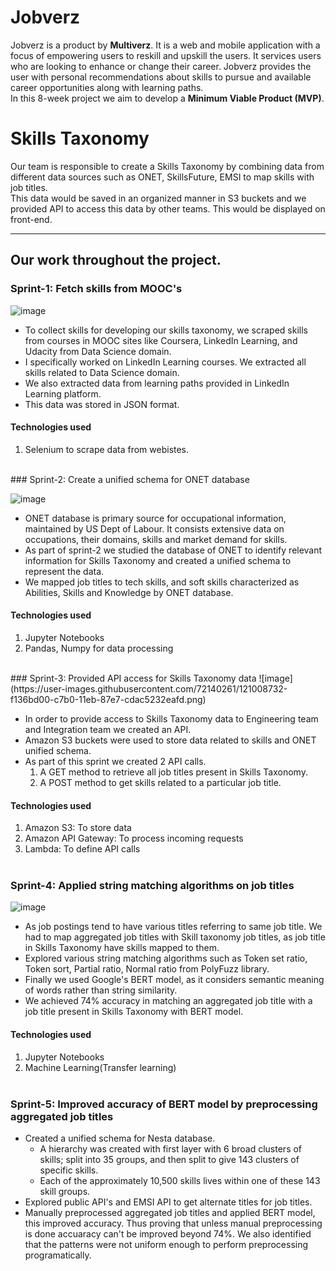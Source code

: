# **Jobverz**
Jobverz is a product by **Multiverz**. It is a web and mobile application with a focus of empowering users to reskill and upskill the users. It services users who are looking to enhance or change their career. Jobverz provides the user with personal recommendations about skills to pursue and available career opportunities along with learning paths.<br />
In this 8-week project we aim to develop a **Minimum Viable Product (MVP)**.

# **Skills Taxonomy**
Our team is responsible to create a Skills Taxonomy by combining data from different data sources such as ONET, SkillsFuture, EMSI to map skills with job titles. <br />
This data would be saved in an organized manner in S3 buckets and we provided API to access this data by other teams. This would be displayed on front-end.

---

## **Our work throughout the project.**

### Sprint-1: Fetch skills from MOOC's

![image](https://user-images.githubusercontent.com/72140261/121016847-3dd2c600-c7ba-11eb-8a69-a9e38dedf2ee.png)


- To collect skills for developing our skills taxonomy, we scraped skills from courses in MOOC sites like Coursera, LinkedIn Learning, and Udacity from Data Science domain.
- I specifically worked on LinkedIn Learning courses. We extracted all skills related to Data Science domain. 
- We also extracted data from learning paths provided in LinkedIn Learning platform. 
- This data was stored in JSON format.

#### Technologies used
1. Selenium to scrape data from webistes.
<br />
### Sprint-2: Create a unified schema for ONET database

![image](https://user-images.githubusercontent.com/72140261/121005164-25a87a00-c7ad-11eb-87f9-7f4c92d88206.png)

- ONET database is primary source for occupational information, maintained by US Dept of Labour. It consists extensive data on occupations, their domains, skills and market demand for skills. 
- As part of sprint-2 we studied the database of ONET to identify relevant information for Skills Taxonomy and created a unified schema to represent the data. 
- We mapped job titles to tech skills, and soft skills characterized as Abilities, Skills and Knowledge by ONET database.

#### Technologies used
1. Jupyter Notebooks
2. Pandas, Numpy for data processing
<br />
### Sprint-3: Provided API access for Skills Taxonomy data
![image](https://user-images.githubusercontent.com/72140261/121008732-f136bd00-c7b0-11eb-87e7-cdac5232eafd.png)

- In order to provide access to Skills Taxonomy data to Engineering team and Integration team we created an API. 
- Amazon S3 buckets were used to store data related to skills and ONET unified schema.
- As part of this sprint we created 2 API calls. 
  1. A GET method to retrieve all job titles present in Skills Taxonomy.
  2. A POST method to get skills related to a particular job title.

#### Technologies used
1. Amazon S3: To store data
2. Amazon API Gateway: To process incoming requests
3. Lambda: To define API calls
<br /><br />
### Sprint-4: Applied string matching algorithms on job titles
![image](https://user-images.githubusercontent.com/72140261/121017638-20eac280-c7bb-11eb-8e85-7d6d347f9aac.png)

- As job postings tend to have various titles referring to same job title. We had to map aggregated job titles with Skill taxonomy job titles, as job title in Skills Taxonomy have skills mapped to them. 
- Explored various string matching algorithms such as Token set ratio, Token sort, Partial ratio, Normal ratio from PolyFuzz library.
- Finally we used Google's BERT model, as it considers semantic meaning of words rather than string similarity. 
- We achieved 74% accuracy in matching an aggregated job title with a job title present in Skills Taxonomy with BERT model. 

#### Technologies used
1. Jupyter Notebooks
2. Machine Learning(Transfer learning)
<br /><br />
### Sprint-5: Improved accuracy of BERT model by preprocessing aggregated job titles
- Created a unified schema for Nesta database. 
  - A hierarchy was created with first layer with 6 broad clusters of skills; split into 35 groups, and then split to give 143 clusters of specific skills.
  - Each of the approximately 10,500 skills lives within one of these 143 skill groups.
- Explored public API's and EMSI API to get alternate titles for job titles.
- Manually preprocessed aggregated job titles and applied BERT model, this improved accuracy. Thus proving that unless manual preprocessing is done accuaracy can't be improved beyond 74%. We also identified that the patterns were not uniform enough to perform preprocessing programatically.
<br />

